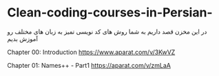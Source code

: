# Clean-coding-courses-in-Persian-
در این مخزن قصد داریم به شما روش های کد  نویسی تمیز به زبان های مختلف رو آموزش بدیم

Chapter 00:
Introduction
https://www.aparat.com/v/3KwVZ

Chapter 01:
Names++ - Part1
https://aparat.com/v/zmLaA
